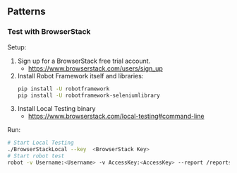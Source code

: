 ## Patterns

### Test with BrowserStack

Setup:

1. Sign up for a BrowserStack free trial account.
    - https://www.browserstack.com/users/sign_up
1. Install Robot Framework itself and libraries:
    ```bash
    pip install -U robotframework
    pip install -U robotframework-seleniumlibrary
    ```
1. Install Local Testing binary
    - https://www.browserstack.com/local-testing#command-line

Run:

```bash
# Start Local Testing
./BrowserStackLocal --key  <BrowserStack Key>
# Start robot test
robot -v Username:<Username> -v AccessKey:<AccessKey> --report /reports test-with-browserstack.robot
```
